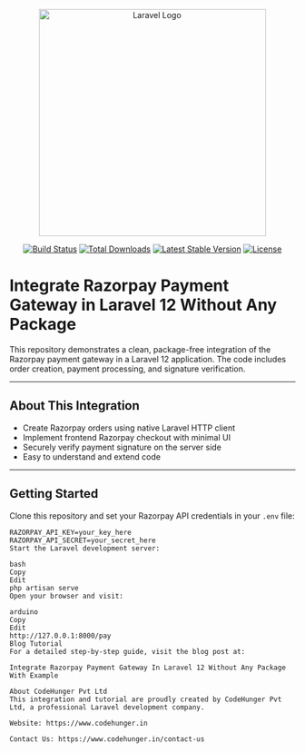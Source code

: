 <p align="center">
  <a href="https://laravel.com" target="_blank">
    <img src="https://raw.githubusercontent.com/laravel/art/master/logo-lockup/5%20SVG/2%20CMYK/1%20Full%20Color/laravel-logolockup-cmyk-red.svg" width="400" alt="Laravel Logo">
  </a>
</p>

<p align="center">
  <a href="https://github.com/laravel/framework/actions"><img src="https://github.com/laravel/framework/workflows/tests/badge.svg" alt="Build Status"></a>
  <a href="https://packagist.org/packages/laravel/framework"><img src="https://img.shields.io/packagist/dt/laravel/framework" alt="Total Downloads"></a>
  <a href="https://packagist.org/packages/laravel/framework"><img src="https://img.shields.io/packagist/v/laravel/framework" alt="Latest Stable Version"></a>
  <a href="https://packagist.org/packages/laravel/framework"><img src="https://img.shields.io/packagist/l/laravel/framework" alt="License"></a>
</p>

# Integrate Razorpay Payment Gateway in Laravel 12 Without Any Package

This repository demonstrates a clean, package-free integration of the Razorpay payment gateway in a Laravel 12 application. The code includes order creation, payment processing, and signature verification.

---

## About This Integration

- Create Razorpay orders using native Laravel HTTP client
- Implement frontend Razorpay checkout with minimal UI
- Securely verify payment signature on the server side
- Easy to understand and extend code

---

## Getting Started

Clone this repository and set your Razorpay API credentials in your `.env` file:

```env
RAZORPAY_API_KEY=your_key_here
RAZORPAY_API_SECRET=your_secret_here
Start the Laravel development server:

bash
Copy
Edit
php artisan serve
Open your browser and visit:

arduino
Copy
Edit
http://127.0.0.1:8000/pay
Blog Tutorial
For a detailed step-by-step guide, visit the blog post at:

Integrate Razorpay Payment Gateway In Laravel 12 Without Any Package With Example

About CodeHunger Pvt Ltd
This integration and tutorial are proudly created by CodeHunger Pvt Ltd, a professional Laravel development company.

Website: https://www.codehunger.in

Contact Us: https://www.codehunger.in/contact-us